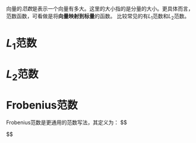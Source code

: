 向量的*范数*是表示一个向量有多大。这里的大小指的是分量的大小。更具体而言，范数函数，可看做是将**向量映射到标量**的函数。
比较常见的有$L_1$范数和$L_2$范数。
# $L_1$范数
# $L_2$范数
# Frobenius范数
Frobenius范数是更通用的范数写法，其定义为：
$$

$$